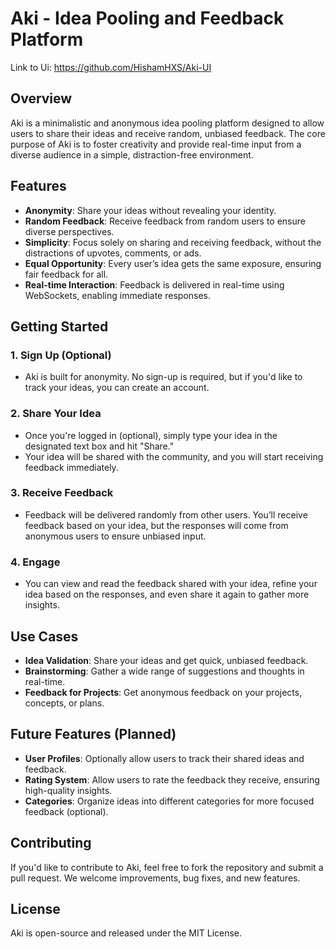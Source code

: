 # Aki - Idea Pooling and Feedback Platform

Link to Ui: https://github.com/HishamHXS/Aki-UI

## Overview
Aki is a minimalistic and anonymous idea pooling platform designed to allow users to share their ideas and receive random, unbiased feedback. The core purpose of Aki is to foster creativity and provide real-time input from a diverse audience in a simple, distraction-free environment.

## Features
- **Anonymity**: Share your ideas without revealing your identity.
- **Random Feedback**: Receive feedback from random users to ensure diverse perspectives.
- **Simplicity**: Focus solely on sharing and receiving feedback, without the distractions of upvotes, comments, or ads.
- **Equal Opportunity**: Every user’s idea gets the same exposure, ensuring fair feedback for all.
- **Real-time Interaction**: Feedback is delivered in real-time using WebSockets, enabling immediate responses.

## Getting Started

### 1. **Sign Up (Optional)**
   - Aki is built for anonymity. No sign-up is required, but if you'd like to track your ideas, you can create an account.
   
### 2. **Share Your Idea**
   - Once you're logged in (optional), simply type your idea in the designated text box and hit "Share."
   - Your idea will be shared with the community, and you will start receiving feedback immediately.

### 3. **Receive Feedback**
   - Feedback will be delivered randomly from other users. You’ll receive feedback based on your idea, but the responses will come from anonymous users to ensure unbiased input.

### 4. **Engage**
   - You can view and read the feedback shared with your idea, refine your idea based on the responses, and even share it again to gather more insights.

## Use Cases
- **Idea Validation**: Share your ideas and get quick, unbiased feedback.
- **Brainstorming**: Gather a wide range of suggestions and thoughts in real-time.
- **Feedback for Projects**: Get anonymous feedback on your projects, concepts, or plans.

## Future Features (Planned)
- **User Profiles**: Optionally allow users to track their shared ideas and feedback.
- **Rating System**: Allow users to rate the feedback they receive, ensuring high-quality insights.
- **Categories**: Organize ideas into different categories for more focused feedback (optional).

## Contributing
If you'd like to contribute to Aki, feel free to fork the repository and submit a pull request. We welcome improvements, bug fixes, and new features.

## License
Aki is open-source and released under the MIT License.

